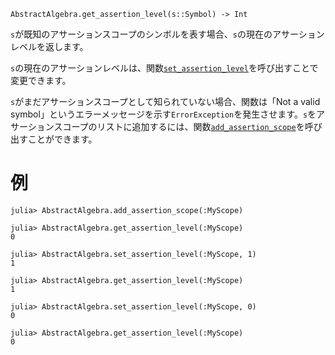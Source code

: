 ```
AbstractAlgebra.get_assertion_level(s::Symbol) -> Int
```

`s`が既知のアサーションスコープのシンボルを表す場合、`s`の現在のアサーションレベルを返します。

`s`の現在のアサーションレベルは、関数[`set_assertion_level`](@ref)を呼び出すことで変更できます。

`s`がまだアサーションスコープとして知られていない場合、関数は「Not a valid symbol」というエラーメッセージを示す`ErrorException`を発生させます。`s`をアサーションスコープのリストに追加するには、関数[`add_assertion_scope`](@ref)を呼び出すことができます。

# 例

```jldoctest
julia> AbstractAlgebra.add_assertion_scope(:MyScope)

julia> AbstractAlgebra.get_assertion_level(:MyScope)
0

julia> AbstractAlgebra.set_assertion_level(:MyScope, 1)
1

julia> AbstractAlgebra.get_assertion_level(:MyScope)
1

julia> AbstractAlgebra.set_assertion_level(:MyScope, 0)
0

julia> AbstractAlgebra.get_assertion_level(:MyScope)
0
```
